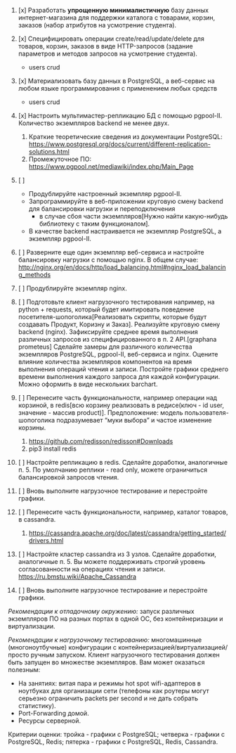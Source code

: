 1. [x] Разработать **упрощенную минималистичную** базу данных интернет-магазина для поддержки каталога с товарами,
   корзин,
   заказов (набор атрибутов на усмотрение студента).
2. [x] Специфицировать операции create/read/update/delete для товаров, корзин, заказов в виде HTTP-запросов (задание
   параметров и методов запросов на усмотрение студента).
    - users crud
3. [x] Материализовать базу данных в PostgreSQL, а веб-сервис на любом языке программирования с применением любых
   средств
    - users crud
4. [x] Настроить мультимастер-репликацию БД с помощью pgpool-II. Количество экземпляров backend не менее двух.
    1. Краткие теоретические сведения из документации
       PostgreSQL: https://www.postgresql.org/docs/current/different-replication-solutions.html
    2. Промежуточное ПО: https://www.pgpool.net/mediawiki/index.php/Main_Page

5. [ ] 
    - Продублируйте настроенный экземпляр pgpool-II. 
    - Запрограммируйте в веб-приложении круговую смену backend для балансировки нагрузки и переподключения 
      - в случае сбоя части экземпляров[Нужно найти какую-нибудь библиотеку с таким функционалом]. 
    - В качестве backend настраивается не экземпляр PostgreSQL, а экземпляр pgpool-II.
6. [ ] Разверните еще один экземпляр веб-сервиса и настройте балансировку нагрузки с помощью nginx.
    В общем случае: http://nginx.org/en/docs/http/load_balancing.html#nginx_load_balancing_methods
7. [ ] Продублируйте экземпляр nginx.
8. [ ] Подготовьте клиент нагрузочного тестирования например, на python + requests, который будет имитировать поведение
   посетителя-шопоголика[Реализовать скрипты, которые будут создавать Продукт, Коризну и Заказ]. 
   Реализуйте круговую смену backend (nginx). 
   Зафиксируйте среднее время выполнения различных запросов из специфицированного в п. 2 API.[graphana prometeus]
   Сделайте замеры для различного количества экземпляров PostgreSQL, pgpool-II, веб-сервиса и nginx. 
   Оцените влияние количества экземпляров компонентов на время выполнения операций чтения и записи. 
   Постройте графики среднего времени выполнения каждого запроса для каждой конфигурации. Можно оформить в виде нескольких barchart.
9. [ ] Перенесите часть функциональности, например операции над корзиной, в redis[всю корзину реализовать в редисе(ключ - id user, значение - массив product)]. Предположение: модель
   пользователя-шопоголика подразумевает “муки выбора” и частое изменение корзины.
    1. https://github.com/redisson/redisson#Downloads
    2. pip3 install redis
10. [ ] Настройте репликацию в redis. Сделайте доработки, аналогичные п. 5. По умолчанию реплики - read only, можете
    ограничиться балансировкой запросов чтения.
11. [ ] Вновь выполните нагрузочное тестирование и перестройте графики.
12. [ ] Перенесите часть функциональности, например, каталог товаров, в cassandra.
    1. https://cassandra.apache.org/doc/latest/cassandra/getting_started/drivers.html
13. [ ] Настройте кластер cassandra из 3 узлов. Сделайте доработки, аналогичные п. 5. Вы можете поддерживать строгий
    уровень
    согласованности на операциях чтения и записи. https://ru.bmstu.wiki/Apache_Cassandra
14. [ ] Вновь выполните нагрузочное тестирование и перестройте графики.

*Рекомендации к отладочному окружению:* запуск различных экземпляров ПО на разных портах в одной ОС, без контейнеризации
и виртуализации.

*Рекомендации к нагрузочному тестированию:* многомашинные (многоноутбучные) конфигурации с
контейнеризацией/виртуализацией/просто ручным запуском. Клиент нагрузочного тестирования должен быть запущен во
множестве экземпляров. Вам может оказаться полезным:

- На занятиях: витая пара и режимы hot spot wifi-адаптеров в ноутбуках для организации сети (телефоны как роутеры могут
  серьезно ограничить packets per second и не дать собрать статистику).
- Port-Forwarding домой.
- Ресурсы серверной.

Критерии оценки: тройка - графики с PostgreSQL; четверка - графики с PostgreSQL, Redis; пятерка - графики с PostgreSQL,
Redis, Cassandra.